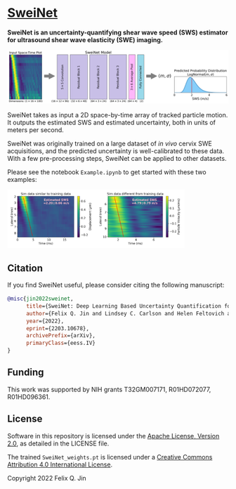 # [SweiNet](https://arxiv.org/abs/2203.10678)
**SweiNet is an uncertainty-quantifying shear wave speed (SWS) estimator for ultrasound shear wave elasticity (SWE) imaging.**

<img src="./images/fig_Architecture.png">

SweiNet takes as input a 2D space-by-time array of tracked particle motion.
It outputs the estimated SWS and estimated uncertainty, both in units of meters per second.

SweiNet was originally trained on a large dataset of *in vivo* cervix SWE acquisitions, and the predicted uncertainty is well-calibrated to these data.
With a few pre-processing steps, SweiNet can be applied to other datasets.

Please see the notebook `Example.ipynb` to get started with these two examples:

<img src="./images/example1.png" width="40%"><img src="./images/example2.png" width="40%">


## Citation
If you find SweiNet useful, please consider citing the following manuscript:
```bibtex
@misc{jin2022sweinet,
      title={SweiNet: Deep Learning Based Uncertainty Quantification for Ultrasound Shear Wave Elasticity Imaging}, 
      author={Felix Q. Jin and Lindsey C. Carlson and Helen Feltovich and Timothy J. Hall and Mark L. Palmeri},
      year={2022},
      eprint={2203.10678},
      archivePrefix={arXiv},
      primaryClass={eess.IV}
}
```

## Funding
This work was supported by NIH grants T32GM007171, R01HD072077, R01HD096361.


## License
Software in this repository is licensed under the [Apache License, Version 2.0](http://www.apache.org/licenses/LICENSE-2.0), as detailed in the LICENSE file.

The trained `SweiNet_weights.pt` is licensed under a <a rel="license" href="http://creativecommons.org/licenses/by/4.0/">Creative Commons Attribution 4.0 International License</a>.

Copyright 2022 Felix Q. Jin